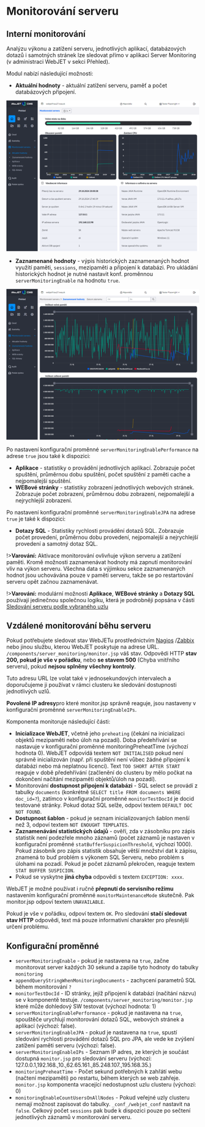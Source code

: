 # Monitorování serveru

## Interní monitorování

Analýzu výkonu a zatížení serveru, jednotlivých aplikací, databázových dotazů i samotných stránek lze sledovat přímo v aplikaci Server Monitoring (v administraci WebJET v sekci Přehled).

Modul nabízí následující možnosti:
- **Aktuální hodnoty** - aktuální zatížení serveru, paměť a počet databázových připojení.

![](actual.png)

- **Zaznamenané hodnoty** - výpis historických zaznamenaných hodnot využití paměti, `sessions`, mezipaměti a připojení k databázi. Pro ukládání historických hodnot je nutné nastavit konf. proměnnou `serverMonitoringEnable` na hodnotu `true`.

![](historical.png)

Po nastavení konfigurační proměnné `serverMonitoringEnablePerformance` na adrese `true` jsou také k dispozici:
- **Aplikace** - statistiky o provádění jednotlivých aplikací. Zobrazuje počet spuštění, průměrnou dobu spuštění, počet spuštění z paměti cache a nejpomalejší spuštění.
- **WEBové stránky** - statistiky zobrazení jednotlivých webových stránek. Zobrazuje počet zobrazení, průměrnou dobu zobrazení, nejpomalejší a nejrychlejší zobrazení.

Po nastavení konfigurační proměnné `serverMonitoringEnableJPA` na adrese `true` je také k dispozici:
- **Dotazy SQL** - Statistiky rychlosti provádění dotazů SQL. Zobrazuje počet provedení, průměrnou dobu provedení, nejpomalejší a nejrychlejší provedení a samotný dotaz SQL.

!>**Varování:** Aktivace monitorování ovlivňuje výkon serveru a zatížení paměti. Kromě možnosti zaznamenávat hodnoty má zapnutí monitorování vliv na výkon serveru. Všechna data s výjimkou sekce zaznamenaných hodnot jsou uchovávána pouze v paměti serveru, takže se po restartování serveru opět začnou zaznamenávat.

!>**Varování:** modulární možnosti **Aplikace**, **WEBové stránky** a **Dotazy SQL** používají jedinečnou společnou logiku, která je podrobněji popsána v části [Sledování serveru podle vybraného uzlu](nodes-logic.md)

## Vzdálené monitorování běhu serveru

Pokud potřebujete sledovat stav WebJETu prostřednictvím [Nagios](http://www.nagios.org) /[Zabbix](https://www.zabbix.com) nebo jinou službu, kterou WebJET poskytuje na adrese URL. `/components/server_monitoring/monitor.jsp` váš stav. Odpovědi HTTP **stav 200, pokud je vše v pořádku**, nebo **se stavem 500** (Chyba vnitřního serveru), pokud **nejsou splněny všechny kontroly**.

Tuto adresu URL lze volat také v jednosekundových intervalech a doporučujeme ji používat v rámci clusteru ke sledování dostupnosti jednotlivých uzlů.

**Povolené IP adresy**pro které monitor.jsp správně reaguje, jsou nastaveny v konfigurační proměnné `serverMonitoringEnableIPs`.

Komponenta monitoruje následující části:
- **Inicializace WebJET**, včetně jeho `preheating` (čekání na inicializaci objektů mezipaměti nebo úloh na pozadí). Doba předehřívání se nastavuje v konfigurační proměnné monitoringPreheatTime (výchozí hodnota 0). WebJET odpovídá textem `NOT INITIALISED` pokud není správně inicializován (např. při spuštění není vůbec žádné připojení k databázi nebo má neplatnou licenci). Text `TOO SHORT AFTER START` reaguje v době předehřívání (začlenění do clusteru by mělo počkat na dokončení načítání mezipaměti objektů/úloh na pozadí).
- Monitorování **dostupnost připojení k databázi** - SQL select se provádí z tabulky `documents` (konkrétně `SELECT title FROM documents WHERE doc_id=?`), zatímco v konfigurační proměnné `monitorTestDocId` je docid testované stránky. Pokud dotaz SQL selže, odpoví textem `DEFAULT DOC NOT FOUND`.
- **Dostupnost šablon** - pokud je seznam inicializovaných šablon menší než 3, odpoví textem `NOT ENOUGHT TEMPLATES`.
- **Zaznamenávání statistických údajů** - ověří, zda v zásobníku pro zápis statistik není podezřele mnoho záznamů (počet záznamů je nastaven v konfigurační proměnné `statBufferSuspicionThreshold`, výchozí 1000). Pokud zásobník pro zápis statistik obsahuje větší množství dat k zápisu, znamená to buď problém s výkonem SQL Serveru, nebo problém s úlohami na pozadí. Pokud je počet záznamů překročen, reaguje textem `STAT BUFFER SUSPICION`.
- Pokud se vyskytne **jiná chyba** odpovědi s textem `EXCEPTION: xxxx`.

WebJET je možné používat i ručně **přepnutí do servisního režimu** nastavením konfigurační proměnné `monitorMaintenanceMode` skutečně. Pak monitor.jsp odpoví textem `UNAVAILABLE`.

Pokud je vše v pořádku, odpoví textem `OK`. Pro sledování **stačí sledovat stav HTTP** odpovědi, text má pouze informativní charakter pro přesnější určení problému.

## Konfigurační proměnné

- `serverMonitoringEnable` - pokud je nastavena na `true`, začne monitorovat server každých 30 sekund a zapíše tyto hodnoty do tabulky `monitoring`
- `appendQueryStringWhenMonitoringDocuments` - zachycení parametrů SQL během monitorování `?`
- `monitorTestDocId` - ID stránky, jejíž připojení k databázi (načítání názvu) se v komponentě testuje. `/components/server_monitoring/monitor.jsp` které může dohledový SW testovat (výchozí hodnota: 1)
- `serverMonitoringEnablePerformance` - pokud je nastavena na `true`, spouštěče urychlují monitorování dotazů SQL, webových stránek a aplikací (výchozí: false).
- `serverMonitoringEnableJPA` - pokud je nastavena na `true`, spustí sledování rychlosti provádění dotazů SQL pro JPA, ale vede ke zvýšení zatížení paměti serveru (výchozí: false).
- `serverMonitoringEnableIPs` - Seznam IP adres, ze kterých je součást dostupná `monitor.jsp` pro sledování serveru (výchozí: 127.0.0.1,192.168.,10.,62.65.161.,85.248.107.,195.168.35.)
- `monitoringPreheatTime` - Počet sekund potřebných k zahřátí webu (načtení mezipaměti) po restartu, během kterých se web zahřeje. `monitor.jsp` komponenta vracející nedostupnost uzlu clusteru (výchozí: 0)
- `monitoringEnableCountUsersOnAllNodes` - Pokud veřejné uzly clusteru nemají možnost zapisovat do tabulky. `_conf_/webjet_conf` nastavit na `false`. Celkový počet `sessions` pak bude k dispozici pouze po sečtení jednotlivých záznamů v monitorování serveru.
